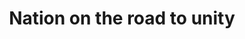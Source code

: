 ---
pid: llb71
title: Nation on the road to unity
location_transcription: 
coordinates: "[-75.17212630365, 39.960362594343]"
zipcode: 
gen_neighborhood: 
neighborhood: 
outside_phl: 
age: '45'
age_range: 40-49
instagram: 
image_file_name: llb_71.jpg
proposal_transcription: Perhaps a big letter (U, for instance) with faces of the Nations's
  leaders (e.g. Dr. King, Malcolm X, JFK, ...)
topic: Person,History,Social Justice,Unity
topic_summary: 0, 0, 0, 0
type: Sculpture Statue
keywords_other: 
credit: 
image_labels: 
twitter: 
facebook: 
permalink: "/monuments/llb71/"
layout: item-page
---